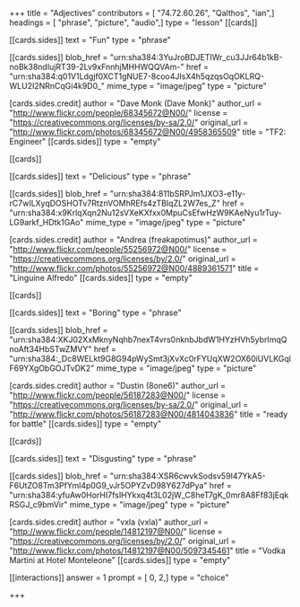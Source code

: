 +++
title = "Adjectives"
contributors = [ "74.72.60.26", "Qalthos", "ian",]
headings = [ "phrase", "picture", "audio",]
type = "lesson"
[[cards]]

[[cards.sides]]
text = "Fun"
type = "phrase"

[[cards.sides]]
blob_href = "urn:sha384:3YuJroBDJETIWr_cu3JJr64b1kB-noBk38ndIujRT39-2Lv9xFnnhjMHHWQQVAm-"
href = "urn:sha384:q01V1Ldgjf0XCT1gNUE7-8coo4JIsX4h5qzqsOqOKLRQ-WLU2I2NRnCqGi4k9D0_"
mime_type = "image/jpeg"
type = "picture"

[cards.sides.credit]
author = "Dave Monk (Dave Monk)"
author_url = "http://www.flickr.com/people/68345672@N00/"
license = "https://creativecommons.org/licenses/by-sa/2.0/"
original_url = "http://www.flickr.com/photos/68345672@N00/4958365509"
title = "TF2: Engineer"
[[cards.sides]]
type = "empty"

[[cards]]

[[cards.sides]]
text = "Delicious"
type = "phrase"

[[cards.sides]]
blob_href = "urn:sha384:811bSRPJm1JXO3-e11y-rC7wILXyqDOSHOTv7RtznVOMhREfs4zTBIqZL2W7es_Z"
href = "urn:sha384:x9KrlqXqn2Nu12sVXeKXfxx0MpuCsEfwHzW9KAeNyu1rTuy-LG9arkf_HDtk1GAo"
mime_type = "image/jpeg"
type = "picture"

[cards.sides.credit]
author = "Andrea (freakapotimus)"
author_url = "http://www.flickr.com/people/55256972@N00/"
license = "https://creativecommons.org/licenses/by/2.0/"
original_url = "http://www.flickr.com/photos/55256972@N00/4889361571"
title = "Linguine Alfredo"
[[cards.sides]]
type = "empty"

[[cards]]

[[cards.sides]]
text = "Boring"
type = "phrase"

[[cards.sides]]
blob_href = "urn:sha384:XKJ02XxMknyNqhb7nexT4vrs0nknbJbdW1HYzHVh5ybrImqQnoAft34HbSTwZMVY"
href = "urn:sha384:_Dc8WELkt9G8G94pWySmt3jXvXc0rFYUqXW2OX60iUVLKGqlF69YXgObGOJTvDK2"
mime_type = "image/jpeg"
type = "picture"

[cards.sides.credit]
author = "Dustin (8one6)"
author_url = "http://www.flickr.com/people/56187283@N00/"
license = "https://creativecommons.org/licenses/by-sa/2.0/"
original_url = "http://www.flickr.com/photos/56187283@N00/4814043836"
title = "ready for battle"
[[cards.sides]]
type = "empty"

[[cards]]

[[cards.sides]]
text = "Disgusting"
type = "phrase"

[[cards.sides]]
blob_href = "urn:sha384:XSR6cwvkSodsv59I47YkA5-F6UtZO8Tm3PfYml4p0G9_vJr5OPYZvD98Y627dPya"
href = "urn:sha384:yfuAw0HorHI7fsIHYkxq4t3L02jW_C8heT7gK_0mr8A8Ff83jEqkRSGJ_c9bmVir"
mime_type = "image/jpeg"
type = "picture"

[cards.sides.credit]
author = "vxla (vxla)"
author_url = "http://www.flickr.com/people/14812197@N00/"
license = "https://creativecommons.org/licenses/by/2.0/"
original_url = "http://www.flickr.com/photos/14812197@N00/5097345461"
title = "Vodka Martini at Hotel Monteleone"
[[cards.sides]]
type = "empty"

[[interactions]]
answer = 1
prompt = [ 0, 2,]
type = "choice"

+++
